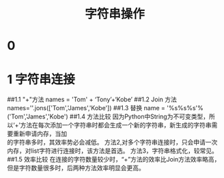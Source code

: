 # <center> 字符串操作
# 0
# 1 字符串连接
##1.1 "+"方法
    names = 'Tom' + ‘Tony’+‘Kobe’
##1.2 Join 方法
    names=''.jons(['Tom','James','Kobe'])
##1.3 替换
    name = '%s%s%s'%('Tom','James','Kobe')
##1.4 方法比较
    因为Python中String为不可变类型，所以‘+’方法在每次添加一个字符串时都会生成一个新的字符串，新生成的字符串需要重新申请内存，当加     
    的字符串多时，其效率势必会减低。
    方法2,对多个字符串连接时，只会申请一次内存，对list字符进行连接时，该方法是首选。
    方法3，字符串格式化，较常见。
##1.5 效率比较
    在连接的字符数量较少时，“+”方法的效率比Join方法效率略高，但是字符数量很多时，后两种方法效率明显会更高。
